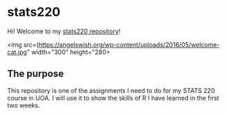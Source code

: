 # stats220

Hi! Welcome to my [stats220 repository](https://github.com/MonaaaaY/stats220)!

<img src=(https://angelswish.org/wp-content/uploads/2016/05/welcome-cat.jpg" width="300" height="280>

## The purpose

This repository is one of the assignments I need to do for my STATS 220 course in UOA. I will use it to show the skills of R I have learned in the first two weeks.
